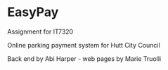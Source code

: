 # EasyPay
Assignment for IT7320

Online parking payment system for Hutt City Council

Back end by Abi  Harper - web pages by Marie Truolli
